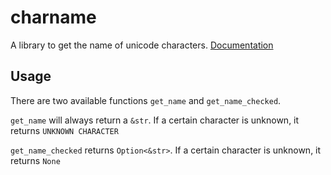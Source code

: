 # charname
A library to get the name of unicode characters. [Documentation](https://doc.rs/charname)

## Usage
There are two available functions `get_name` and `get_name_checked`.

`get_name` will always return a `&str`. If a certain character is unknown, it returns `UNKNOWN CHARACTER`

`get_name_checked` returns `Option<&str>`. If a certain character is unknown, it returns `None`

